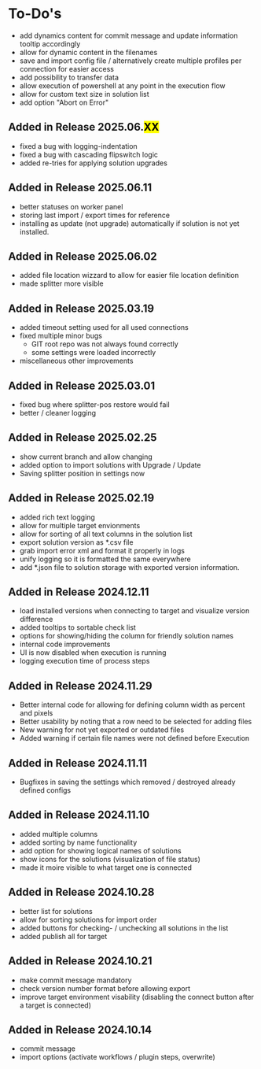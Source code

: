 ﻿
# To-Do's

- add dynamics content for commit message and update information tooltip accordingly
- allow for dynamic content in the filenames
- save and import config file / alternatively create multiple profiles per connection for easier access
- add possibility to transfer data
- allow execution of powershell at any point in the execution flow
- allow for custom text size in solution list
- add option "Abort on Error"


## Added in Release 2025.06.<mark>XX</mark>

- fixed a bug with logging-indentation
- fixed a bug with cascading flipswitch logic
- added re-tries for applying solution upgrades

## Added in Release 2025.06.11

- better statuses on worker panel
- storing last import / export times for reference
- installing as update (not upgrade) automatically if solution is not yet installed.

## Added in Release 2025.06.02

- added file location wizzard to allow for easier file location definition
- made splitter more visible

## Added in Release 2025.03.19

- added timeout setting used for all used connections
- fixed multiple minor bugs
	- GIT root repo was not always found correctly
	- some settings were loaded incorrectly
- miscellaneous other improvements

## Added in Release 2025.03.01
 
- fixed bug where splitter-pos restore would fail
- better / cleaner logging

## Added in Release 2025.02.25

- show current branch and allow changing
- added option to import solutions with Upgrade / Update
- Saving splitter position in settings now

## Added in Release 2025.02.19

- added rich text logging
- allow for multiple target envionments
- allow for sorting of all text columns in the solution list
- export solution version as *.csv file
- grab import error xml and format it properly in logs
- unify logging so it is formatted the same everywhere
- add *.json file to solution storage with exported version information.
 
## Added in Release 2024.12.11

- load installed versions when connecting to target and visualize version difference
- added tooltips to sortable check list
- options for showing/hiding the column for friendly solution names 
- internal code improvements
- UI is now disabled when execution is running
- logging execution time of process steps

## Added in Release 2024.11.29

- Better internal code for allowing for defining column width as percent and pixels
- Better usability by noting that a row need to be selected for adding files
- New warning for not yet exported or outdated files
- Added warning if certain file names were not defined before Execution

## Added in Release 2024.11.11

- Bugfixes in saving the settings which removed / destroyed already defined configs

## Added in Release 2024.11.10

- added multiple columns
- added sorting by name functionality
- add option for showing logical names of solutions
- show icons for the solutions (visualization of file status)
- made it moire visible to what target one is connected

## Added in Release 2024.10.28

- better list for solutions
- allow for sorting solutions for import order
- added buttons for checking- / unchecking all solutions in the list
- added publish all for target

## Added in Release 2024.10.21

- make commit message mandatory
- check version number format before allowing export
- improve target environment visability (disabling the connect button after a target is connected)

## Added in Release 2024.10.14

- commit message
- import options (activate workflows / plugin steps, overwrite)
